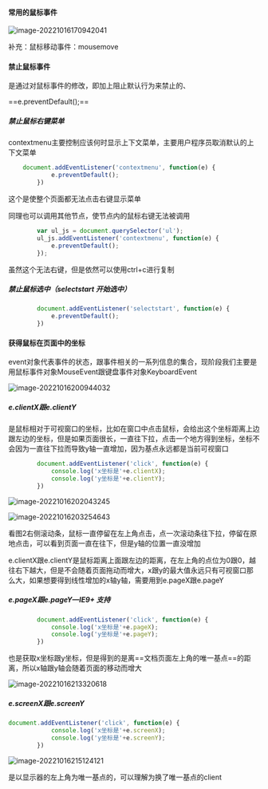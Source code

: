 #### 常用的鼠标事件

![image-20221016170942041](D:\TyporaWorks\图片文件夹存放\image-20221016170942041.png)

补充：鼠标移动事件：mousemove

#### 禁止鼠标事件

是通过对鼠标事件的修改，即加上阻止默认行为来禁止的、

==e.preventDefault();==



##### 禁止鼠标右键菜单

contextmenu主要控制应该何时显示上下文菜单，主要用户程序员取消默认的上下文菜单

```js
	document.addEventListener('contextmenu', function(e) {
            e.preventDefault();
        })
```

这个是使整个页面都无法点击右键显示菜单

同理也可以调用其他节点，使节点内的鼠标右键无法被调用

```js
        var ul_js = document.querySelector('ul');
        ul_js.addEventListener('contextmenu', function(e) {
            e.preventDefault();
        });
```

虽然这个无法右键，但是依然可以使用ctrl+c进行复制



##### 禁止鼠标选中（selectstart 开始选中）

```js
        document.addEventListener('selectstart', function(e) {
            e.preventDefault();
        })
```



#### 获得鼠标在页面中的坐标

event对象代表事件的状态，跟事件相关的一系列信息的集合，现阶段我们主要是用鼠标事件对象MouseEvent跟键盘事件对象KeyboardEvent

![image-20221016200944032](D:\TyporaWorks\图片文件夹存放\image-20221016200944032.png)



##### e.clientX跟e.clientY

是鼠标相对于可视窗口的坐标，比如在窗口中点击鼠标，会给出这个坐标距离上边跟左边的坐标，但是如果页面很长，一直往下拉，点击一个地方得到坐标，坐标不会因为一直往下拉而导致y轴一直增加，因为基点永远都是当前可视窗口

```js
        document.addEventListener('click', function(e) {
            console.log('x坐标是'+e.clientX);
            console.log('y坐标是'+e.clientY);
        })
```

![image-20221016202043245](D:\TyporaWorks\图片文件夹存放\image-20221016202043245.png)



![image-20221016203254643](D:\TyporaWorks\图片文件夹存放\image-20221016203254643.png)

看图2右侧滚动条，鼠标一直停留在左上角点击，点一次滚动条往下拉，停留在原地点击，可以看到页面一直在往下，但是y轴的位置一直没增加

e.clientX跟e.clientY是鼠标距离上面跟左边的距离，在左上角的点位为0跟0，越往右下越大，但是不会随着页面拖动而增大，x跟y的最大值永远只有可视窗口那么大，如果想要得到线性增加的x轴y轴，需要用到e.pageX跟e.pageY



##### e.pageX跟e.pageY—IE9+ 支持

```js
        document.addEventListener('click', function(e) {
            console.log('x坐标是'+e.pageX);
            console.log('y坐标是'+e.pageY);
        })
```

也是获取x坐标跟y坐标，但是得到的是离==文档页面左上角的唯一基点==的距离，所以x轴跟y轴会随着页面的移动而增大

![image-20221016213320618](D:\TyporaWorks\图片文件夹存放\image-20221016213320618.png)



##### e.screenX跟e.screenY

```js
document.addEventListener('click', function(e) {
            console.log('x坐标是'+e.screenX);
            console.log('y坐标是'+e.screenY);
        })
```

![image-20221016215124121](D:\TyporaWorks\图片文件夹存放\image-20221016215124121.png)

是以显示器的左上角为唯一基点的，可以理解为换了唯一基点的client